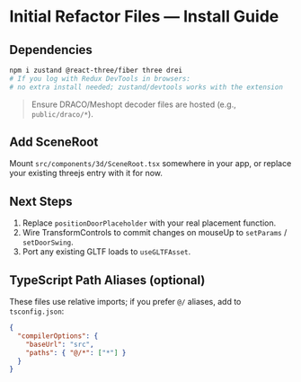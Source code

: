 # Initial Refactor Files — Install Guide

## Dependencies
```bash
npm i zustand @react-three/fiber three drei
# If you log with Redux DevTools in browsers:
# no extra install needed; zustand/devtools works with the extension
```
> Ensure DRACO/Meshopt decoder files are hosted (e.g., `public/draco/*`).

## Add SceneRoot
Mount `src/components/3d/SceneRoot.tsx` somewhere in your app, or replace your existing threejs entry with it for now.

## Next Steps
1. Replace `positionDoorPlaceholder` with your real placement function.
2. Wire TransformControls to commit changes on mouseUp to `setParams` / `setDoorSwing`.
3. Port any existing GLTF loads to `useGLTFAsset`.

## TypeScript Path Aliases (optional)
These files use relative imports; if you prefer `@/` aliases, add to `tsconfig.json`:
```json
{
  "compilerOptions": {
    "baseUrl": "src",
    "paths": { "@/*": ["*"] }
  }
}
```
